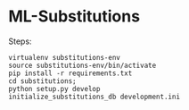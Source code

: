 ML-Substitutions
================

Steps:

```
virtualenv substitutions-env
source substitutions-env/bin/activate
pip install -r requirements.txt
cd substitutions;
python setup.py develop
initialize_substitutions_db development.ini
```
